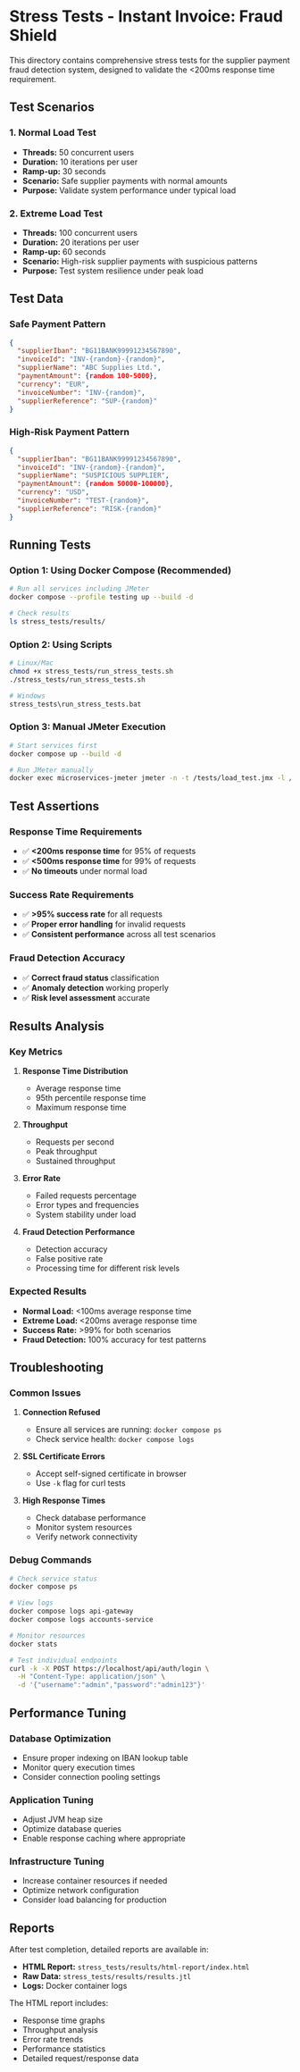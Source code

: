 # Stress Tests - Instant Invoice: Fraud Shield

This directory contains comprehensive stress tests for the supplier payment fraud detection system, designed to validate the <200ms response time requirement.

## Test Scenarios

### 1. Normal Load Test
- **Threads:** 50 concurrent users
- **Duration:** 10 iterations per user
- **Ramp-up:** 30 seconds
- **Scenario:** Safe supplier payments with normal amounts
- **Purpose:** Validate system performance under typical load

### 2. Extreme Load Test
- **Threads:** 100 concurrent users
- **Duration:** 20 iterations per user
- **Ramp-up:** 60 seconds
- **Scenario:** High-risk supplier payments with suspicious patterns
- **Purpose:** Test system resilience under peak load

## Test Data

### Safe Payment Pattern
```json
{
  "supplierIban": "BG11BANK99991234567890",
  "invoiceId": "INV-{random}-{random}",
  "supplierName": "ABC Supplies Ltd.",
  "paymentAmount": {random 100-5000},
  "currency": "EUR",
  "invoiceNumber": "INV-{random}",
  "supplierReference": "SUP-{random}"
}
```

### High-Risk Payment Pattern
```json
{
  "supplierIban": "BG11BANK99991234567890",
  "invoiceId": "INV-{random}-{random}",
  "supplierName": "SUSPICIOUS SUPPLIER",
  "paymentAmount": {random 50000-100000},
  "currency": "USD",
  "invoiceNumber": "TEST-{random}",
  "supplierReference": "RISK-{random}"
}
```

## Running Tests

### Option 1: Using Docker Compose (Recommended)
```bash
# Run all services including JMeter
docker compose --profile testing up --build -d

# Check results
ls stress_tests/results/
```

### Option 2: Using Scripts
```bash
# Linux/Mac
chmod +x stress_tests/run_stress_tests.sh
./stress_tests/run_stress_tests.sh

# Windows
stress_tests\run_stress_tests.bat
```

### Option 3: Manual JMeter Execution
```bash
# Start services first
docker compose up --build -d

# Run JMeter manually
docker exec microservices-jmeter jmeter -n -t /tests/load_test.jmx -l /results/results.jtl -e -o /results/html-report
```

## Test Assertions

### Response Time Requirements
- ✅ **<200ms response time** for 95% of requests
- ✅ **<500ms response time** for 99% of requests
- ✅ **No timeouts** under normal load

### Success Rate Requirements
- ✅ **>95% success rate** for all requests
- ✅ **Proper error handling** for invalid requests
- ✅ **Consistent performance** across all test scenarios

### Fraud Detection Accuracy
- ✅ **Correct fraud status** classification
- ✅ **Anomaly detection** working properly
- ✅ **Risk level assessment** accurate

## Results Analysis

### Key Metrics
1. **Response Time Distribution**
   - Average response time
   - 95th percentile response time
   - Maximum response time

2. **Throughput**
   - Requests per second
   - Peak throughput
   - Sustained throughput

3. **Error Rate**
   - Failed requests percentage
   - Error types and frequencies
   - System stability under load

4. **Fraud Detection Performance**
   - Detection accuracy
   - False positive rate
   - Processing time for different risk levels

### Expected Results
- **Normal Load:** <100ms average response time
- **Extreme Load:** <200ms average response time
- **Success Rate:** >99% for both scenarios
- **Fraud Detection:** 100% accuracy for test patterns

## Troubleshooting

### Common Issues
1. **Connection Refused**
   - Ensure all services are running: `docker compose ps`
   - Check service health: `docker compose logs`

2. **SSL Certificate Errors**
   - Accept self-signed certificate in browser
   - Use `-k` flag for curl tests

3. **High Response Times**
   - Check database performance
   - Monitor system resources
   - Verify network connectivity

### Debug Commands
```bash
# Check service status
docker compose ps

# View logs
docker compose logs api-gateway
docker compose logs accounts-service

# Monitor resources
docker stats

# Test individual endpoints
curl -k -X POST https://localhost/api/auth/login \
  -H "Content-Type: application/json" \
  -d '{"username":"admin","password":"admin123"}'
```

## Performance Tuning

### Database Optimization
- Ensure proper indexing on IBAN lookup table
- Monitor query execution times
- Consider connection pooling settings

### Application Tuning
- Adjust JVM heap size
- Optimize database queries
- Enable response caching where appropriate

### Infrastructure Tuning
- Increase container resources if needed
- Optimize network configuration
- Consider load balancing for production

## Reports

After test completion, detailed reports are available in:
- **HTML Report:** `stress_tests/results/html-report/index.html`
- **Raw Data:** `stress_tests/results/results.jtl`
- **Logs:** Docker container logs

The HTML report includes:
- Response time graphs
- Throughput analysis
- Error rate trends
- Performance statistics
- Detailed request/response data
